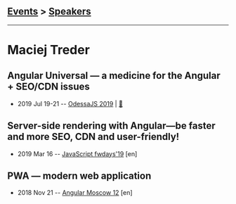 ## [Events](../README.md) > [Speakers](../speakers.md)
---

# Maciej Treder

## Angular Universal — a medicine for the Angular + SEO&#x2F;CDN issues
- 2019 Jul 19-21 -- [OdessaJS 2019](https://www.youtube.com/watch?v=pNwHEOR8r2I)  | [:notebook:](https://www.slideshare.net/OdessaJSConf/maciej-treder-angular-universal-a-medicine-for-the-angular-seocdn-issues)  
## Server-side rendering with Angular—be faster and more SEO, CDN and user-friendly!
- 2019 Mar 16 -- [JavaScript fwdays&#39;19](https://fwdays.com/en/event/js-fwdays-2019/review/server-side-rendering-with-angular) [en]   
## PWA — modern web application
- 2018 Nov 21 -- [Angular Moscow 12](https://youtu.be/lFMGowpdbmA) [en]   
